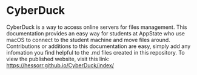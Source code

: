 # CyberDuck
CyberDuck is a way to access online servers for files management. 
This documentation provides an easy way for students at AppState who use macOS to connect to the student machine and move files around. 
Contributions or additions to this documentation are easy, simply add any infomation you find helpful to the .md files created in this repository. 
To view the published website, visit this link: https://hessorr.github.io/CyberDuck/index/
